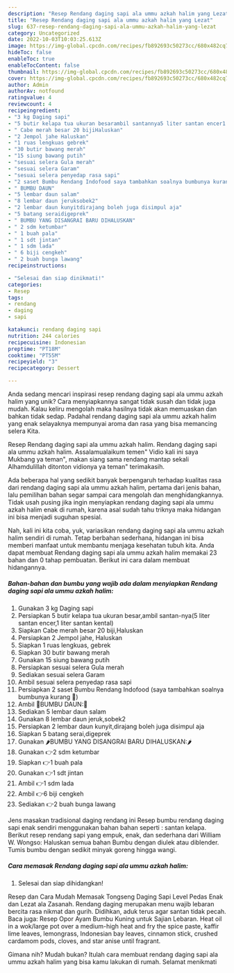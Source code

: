 ```yaml
---
description: "Resep Rendang daging sapi ala ummu azkah halim yang Lezat"
title: "Resep Rendang daging sapi ala ummu azkah halim yang Lezat"
slug: 637-resep-rendang-daging-sapi-ala-ummu-azkah-halim-yang-lezat
category: Uncategorized
date: 2022-10-03T10:03:25.613Z
image: https://img-global.cpcdn.com/recipes/fb892693c50273cc/680x482cq70/rendang-daging-sapi-ala-ummu-azkah-halim-foto-resep-utama.jpg
hideToc: false
enableToc: true
enableTocContent: false
thumbnail: https://img-global.cpcdn.com/recipes/fb892693c50273cc/680x482cq70/rendang-daging-sapi-ala-ummu-azkah-halim-foto-resep-utama.jpg
cover: https://img-global.cpcdn.com/recipes/fb892693c50273cc/680x482cq70/rendang-daging-sapi-ala-ummu-azkah-halim-foto-resep-utama.jpg
author: Admin
authorAv: notfound
ratingvalue: 4
reviewcount: 4
recipeingredient:
- "3 kg Daging sapi"
- "5 butir kelapa tua ukuran besarambil santannya5 liter santan encer1 liter santan kental"
- " Cabe merah besar 20 bijiHaluskan"
- "2 Jempol jahe Haluskan"
- "1 ruas lengkuas gebrek"
- "30 butir bawang merah"
- "15 siung bawang putih"
- "sesuai selera Gula merah"
- "sesuai selera Garam"
- "sesuai selera penyedap rasa sapi"
- "2 saset Bumbu Rendang Indofood saya tambahkan soalnya bumbunya kurang "
- " BUMBU DAUN"
- "5 lembar daun salam"
- "8 lembar daun jeruksobek2"
- "2 lembar daun kunyitdirajang boleh juga disimpul aja"
- "5 batang seraidigeprek"
- " BUMBU YANG DISANGRAI BARU DIHALUSKAN"
- " 2 sdm ketumbar"
- " 1 buah pala"
- " 1 sdt jintan"
- " 1 sdm lada"
- " 6 biji cengkeh"
- " 2 buah bunga lawang"
recipeinstructions:

- "Selesai dan siap dinikmati!"
categories:
- Resep
tags:
- rendang
- daging
- sapi

katakunci: rendang daging sapi 
nutrition: 244 calories
recipecuisine: Indonesian
preptime: "PT18M"
cooktime: "PT55M"
recipeyield: "3"
recipecategory: Dessert

---
```





Anda sedang mencari inspirasi resep rendang daging sapi ala ummu azkah halim yang unik? Cara menyiapkannya sangat tidak susah dan tidak juga mudah. Kalau keliru mengolah maka hasilnya tidak akan memuaskan dan bahkan tidak sedap. Padahal rendang daging sapi ala ummu azkah halim yang enak selayaknya mempunyai aroma dan rasa yang bisa memancing selera Kita.





Resep Rendang daging sapi ala ummu azkah halim. Rendang daging sapi ala ummu azkah halim. Assalamualaikum temen&#34; Vidio kali ini saya Mukbang ya teman&#34;, makan siang sama rendang mantap sekali Alhamdulillah ditonton vidionya ya teman&#34; terimakasih.

Ada beberapa hal yang sedikit banyak berpengaruh terhadap kualitas rasa dari rendang daging sapi ala ummu azkah halim, pertama dari jenis bahan, lalu pemilihan bahan segar sampai cara mengolah dan menghidangkannya. Tidak usah pusing jika ingin menyiapkan rendang daging sapi ala ummu azkah halim enak di rumah, karena asal sudah tahu triknya maka hidangan ini bisa menjadi suguhan spesial.






Nah, kali ini kita coba, yuk, variasikan rendang daging sapi ala ummu azkah halim sendiri di rumah. Tetap berbahan sederhana, hidangan ini bisa memberi manfaat untuk membantu menjaga kesehatan tubuh kita. Anda dapat membuat Rendang daging sapi ala ummu azkah halim memakai 23 bahan dan 0 tahap pembuatan. Berikut ini cara dalam membuat hidangannya.

<!--inarticleads1-->

##### Bahan-bahan dan bumbu yang wajib ada dalam menyiapkan Rendang daging sapi ala ummu azkah halim:

1. Gunakan 3 kg Daging sapi
1. Persiapkan 5 butir kelapa tua ukuran besar,ambil santan-nya(5 liter santan encer,1 liter santan kental)
1. Siapkan  Cabe merah besar 20 biji,Haluskan
1. Persiapkan 2 Jempol jahe, Haluskan
1. Siapkan 1 ruas lengkuas, gebrek
1. Siapkan 30 butir bawang merah
1. Gunakan 15 siung bawang putih
1. Persiapkan sesuai selera Gula merah
1. Sediakan sesuai selera Garam
1. Ambil sesuai selera penyedap rasa sapi
1. Persiapkan 2 saset Bumbu Rendang Indofood (saya tambahkan soalnya bumbunya kurang 🙏)
1. Ambil  🌿BUMBU DAUN:🌿
1. Sediakan 5 lembar daun salam
1. Gunakan 8 lembar daun jeruk,sobek2
1. Persiapkan 2 lembar daun kunyit,dirajang boleh juga disimpul aja
1. Siapkan 5 batang serai,digeprek
1. Gunakan  🌶️BUMBU YANG DISANGRAI BARU DIHALUSKAN:🌶️
1. Gunakan  👉2 sdm ketumbar
1. Siapkan  👉1 buah pala
1. Gunakan  👉1 sdt jintan
1. Ambil  👉1 sdm lada
1. Ambil  👉6 biji cengkeh
1. Sediakan  👉2 buah bunga lawang


Jens masakan tradisional daging rendang ini Resep bumbu rendang daging sapi enak sendiri menggunakan bahan bahan seperti : santan kelapa. Berikut resep rendang sapi yang empuk, enak, dan sederhana dari William W. Wongso: Haluskan semua bahan Bumbu dengan diulek atau diblender. Tumis bumbu dengan sedikit minyak goreng hingga wangi. 

<!--inarticleads2-->

##### Cara memasak Rendang daging sapi ala ummu azkah halim:


1. Selesai dan siap dihidangkan!

Resep dan Cara Mudah Memasak Tongseng Daging Sapi Level Pedas Enak dan Lezat ala Zasanah. Rendang daging merupakan menu wajib lebaran bercita rasa nikmat dan gurih. Didihkan, aduk terus agar santan tidak pecah. Baca juga: Resep Opor Ayam Bumbu Kuning untuk Sajian Lebaran. Heat oil in a wok/large pot over a medium-high heat and fry the spice paste, kaffir lime leaves, lemongrass, Indonesian bay leaves, cinnamon stick, crushed cardamom pods, cloves, and star anise until fragrant. 

Gimana nih? Mudah bukan? Itulah cara membuat rendang daging sapi ala ummu azkah halim yang bisa kamu lakukan di rumah. Selamat menikmati
